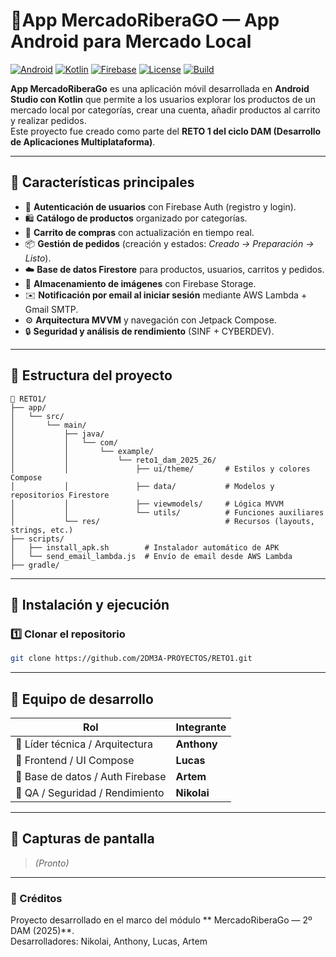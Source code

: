 # 🛒App MercadoRiberaGO — App Android para Mercado Local

[![Android](https://img.shields.io/badge/Android-Studio-green?logo=android)](https://developer.android.com/studio)
[![Kotlin](https://img.shields.io/badge/Kotlin-2.0.21-blue?logo=kotlin)](https://kotlinlang.org/)
[![Firebase](https://img.shields.io/badge/Firebase-Backend-orange?logo=firebase)](https://firebase.google.com/)
[![License](https://img.shields.io/badge/License-MIT-yellow)](./LICENSE)
[![Build](https://img.shields.io/badge/Build-Passing-brightgreen)](https://github.com/2DM3A-PROYECTOS/RETO1/actions)


**App MercadoRiberaGo** es una aplicación móvil desarrollada en **Android Studio con Kotlin** que permite a los usuarios explorar los productos de un mercado local por categorías, crear una cuenta, añadir productos al carrito y realizar pedidos.  
Este proyecto fue creado como parte del **RETO 1 del ciclo DAM (Desarrollo de Aplicaciones Multiplataforma)**.

---

## 🚀 Características principales
- 🔐 **Autenticación de usuarios** con Firebase Auth (registro y login).
- 🛍️ **Catálogo de productos** organizado por categorías.
- 🧺 **Carrito de compras** con actualización en tiempo real.
- 📦 **Gestión de pedidos** (creación y estados: *Creado → Preparación → Listo*).
- ☁️ **Base de datos Firestore** para productos, usuarios, carritos y pedidos.
- 📸 **Almacenamiento de imágenes** con Firebase Storage.
- ✉️ **Notificación por email al iniciar sesión** mediante AWS Lambda + Gmail SMTP.
- ⚙️ **Arquitectura MVVM** y navegación con Jetpack Compose.
- 🔒 **Seguridad y análisis de rendimiento** (SINF + CYBERDEV).

---

## 🧱 Estructura del proyecto
```
📁 RETO1/
├── app/
│   └── src/
│       └── main/
│           ├── java/
│           │   └── com/
│           │       └── example/
│           │           └── reto1_dam_2025_26/
│           │               ├── ui/theme/       # Estilos y colores Compose
│           │               ├── data/           # Modelos y repositorios Firestore
│           │               ├── viewmodels/     # Lógica MVVM
│           │               └── utils/          # Funciones auxiliares
│           └── res/                            # Recursos (layouts, strings, etc.)
├── scripts/
│   ├── install_apk.sh        # Instalador automático de APK
│   └── send_email_lambda.js  # Envío de email desde AWS Lambda
├── gradle/

```
---

## 🧪 Instalación y ejecución

### 1️⃣ Clonar el repositorio
```bash
git clone https://github.com/2DM3A-PROYECTOS/RETO1.git
```
---

## 👥 Equipo de desarrollo
| Rol | Integrante |
|-----|-------------|
| 🧩 Líder técnica / Arquitectura | **Anthony** |
| 🎨 Frontend / UI Compose | **Lucas** |
| 🧮 Base de datos / Auth Firebase | **Artem** |
| 🧰 QA / Seguridad / Rendimiento | **Nikolai** |

---

## 📸 Capturas de pantalla
> _(Pronto)_

---
### 🌟 Créditos
Proyecto desarrollado en el marco del módulo ** MercadoRiberaGo — 2º DAM (2025)**.  
Desarrolladores: Nikolai, Anthony, Lucas, Artem
